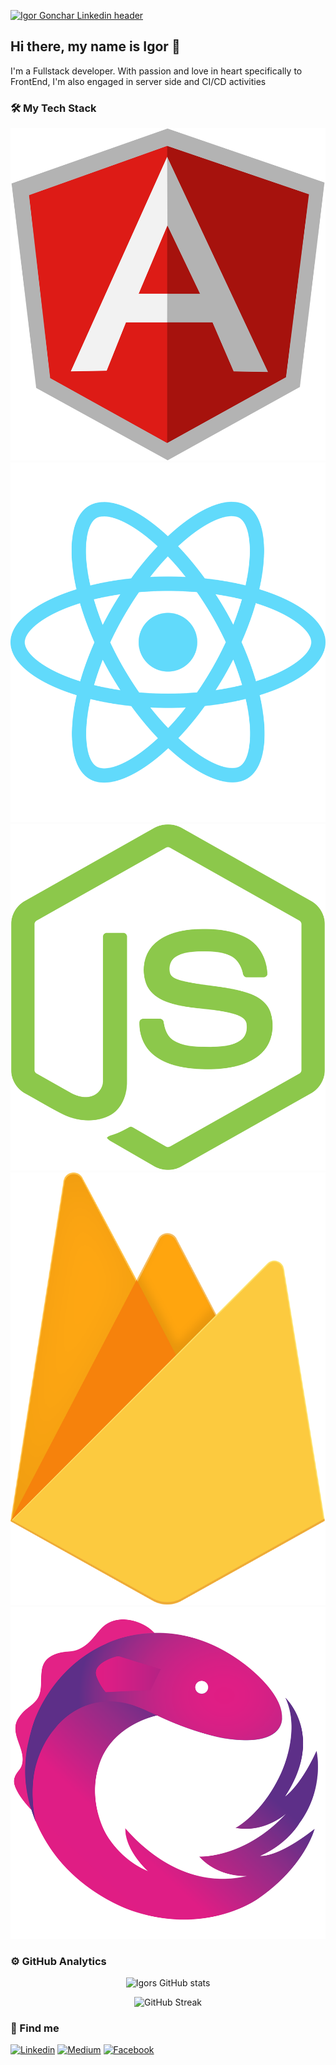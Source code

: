 [![Igor Gonchar Linkedin header](https://media-exp1.licdn.com/dms/image/C4E16AQFX4bM7ZRlDkA/profile-displaybackgroundimage-shrink_350_1400/0/1613136589594?e=1635984000&v=beta&t=6s8Jx_oEoamXkaDDsm69AHuCUu8SNXDSaO7HCvKbTP8)](https://www.linkedin.com/in/igor-gonchar)

## Hi there, my name is Igor 👋

I'm a Fullstack developer. With passion and love in heart specifically to FrontEnd, I'm also engaged in server side and CI/CD activities


### 🛠 My Tech Stack

<img src="https://github.com/GoncharIgor/GoncharIgor/blob/main/assets/angular-logo.svg"/>
<img src="https://github.com/GoncharIgor/GoncharIgor/blob/main/assets/react-logo.svg"/>
<img src="https://github.com/GoncharIgor/GoncharIgor/blob/main/assets/nodejs-logo.svg"/>
<img src="https://github.com/GoncharIgor/GoncharIgor/blob/main/assets/firebase-logo.svg"/>
<img src="https://github.com/GoncharIgor/GoncharIgor/blob/main/assets/rxjs-logo.svg"/>


<!-- ### ⚙️ GitHub Analytics
![GoncharIgor's GitHub stats](https://github-readme-stats.vercel.app/api?username=GoncharIgor) -->

### ⚙️ GitHub Analytics

<div align="center">
  
![Igors GitHub stats](https://github-readme-stats.vercel.app/api?username=GoncharIgor&show_icons=true&hide=prs&include_all_commits=true&count_private=true)  
  
![GitHub Streak](https://github-readme-streak-stats.herokuapp.com/?user=GoncharIgor)
  
</div>


### 🔎 Find me
[![Linkedin](https://img.shields.io/badge/LinkedIn-blue?style=for-the-badge&logo=LinkedIn&labelColor=2867B2)](https://www.linkedin.com/in/igor-gonchar)
[![Medium](https://img.shields.io/badge/Medium-grey?style=for-the-badge&logo=Medium&labelColor=black)](https://igorgonchar.medium.com)
[![Facebook](https://img.shields.io/badge/Facebook-blue?style=for-the-badge&logo=Facebook&labelColor=4267B2&logoColor=white)](https://www.facebook.com/igorgoncharua)


<!--

Here are some ideas to get you started:

- 🔭 I’m currently working on ...
- 🌱 I’m currently learning ...
- 👯 I’m looking to collaborate on ...
- 🤔 I’m looking for help with ...
- 💬 Ask me about ...
- 😄 Pronouns: ...
- ⚡ Fun fact: ...
-->
